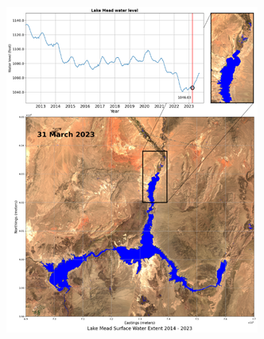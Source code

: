 ![Sample plot of HLS basemap overlaid with OPERA DSWx data over Lake Mead](../plots/20230331.png "OPERA DSWx over Lake Mead")